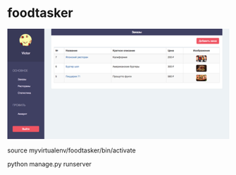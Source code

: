 # foodtasker

<img src="https://github.com/metahash/foodtasker/blob/master/intro/intro.png?raw=true">

source myvirtualenv/foodtasker/bin/activate

python manage.py runserver
